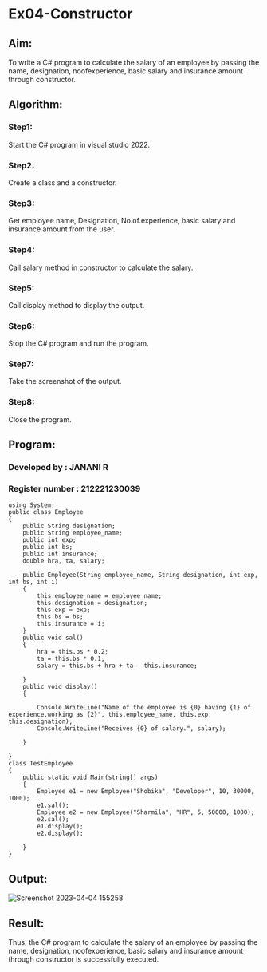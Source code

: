 # Ex04-Constructor
## Aim:
 To write a C# program to calculate the salary of an employee by passing the name, designation, noofexperience, basic salary and insurance amount through constructor.
 
 ## Algorithm:
 ### Step1:
 Start the C# program in visual studio 2022.
 
 ### Step2:
 Create a class and a constructor.
 
 ### Step3:
 Get employee name, Designation, No.of.experience, basic salary and insurance amount from the user.
 
 ### Step4:
 Call salary method in constructor to calculate the salary.
 
 ### Step5:
 Call display method to display the output.
 
 ### Step6:
 Stop the C# program and run the program.
 
 ### Step7:
 Take the screenshot of the output.
 
 ### Step8:
 Close the program.
 
 ## Program:
 
 ### Developed by : JANANI R
 ### Register number : 212221230039
```
using System;
public class Employee
{
    public String designation;
    public String employee_name;
    public int exp;
    public int bs;
    public int insurance;
    double hra, ta, salary;

    public Employee(String employee_name, String designation, int exp, int bs, int i)
    {
        this.employee_name = employee_name;
        this.designation = designation;
        this.exp = exp;
        this.bs = bs;
        this.insurance = i;
    }
    public void sal()
    {
        hra = this.bs * 0.2;
        ta = this.bs * 0.1;
        salary = this.bs + hra + ta - this.insurance;

    }
    public void display()
    {

        Console.WriteLine("Name of the employee is {0} having {1} of experience,working as {2}", this.employee_name, this.exp, this.designation);
        Console.WriteLine("Receives {0} of salary.", salary);

    }

}
class TestEmployee
{
    public static void Main(string[] args)
    {
        Employee e1 = new Employee("Shobika", "Developer", 10, 30000, 1000);
        e1.sal();
        Employee e2 = new Employee("Sharmila", "HR", 5, 50000, 1000);
        e2.sal();
        e1.display();
        e2.display();

    }
}
```

 ## Output:
 ![Screenshot 2023-04-04 155258](https://user-images.githubusercontent.com/94288340/229765621-02803372-434f-4c63-896e-e375500042b2.png)

 ## Result:
 Thus, the C# program to calculate the salary of an employee by passing the name, designation, noofexperience, basic salary and insurance amount through constructor is successfully executed.
